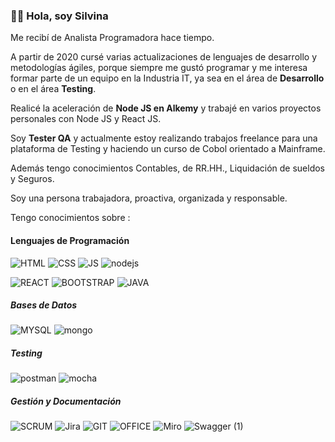 ### 👋🏻 **Hola, soy Silvina**

Me recibí de Analista Programadora hace tiempo. 

A partir de 2020 cursé varias actualizaciones de lenguajes de desarrollo y metodologías ágiles, porque siempre me gustó programar y me interesa formar parte de un equipo en la Industria IT, ya sea en el área de **Desarrollo** o en el área **Testing**.

Realicé la aceleración de **Node JS en Alkemy** y trabajé en varios proyectos personales con Node JS y React JS.

Soy **Tester QA** y actualmente estoy realizando trabajos freelance para una plataforma de Testing y haciendo un curso de Cobol orientado a Mainframe.

Además tengo conocimientos Contables, de RR.HH., Liquidación de sueldos y Seguros.

Soy una persona trabajadora, proactiva, organizada y responsable.



Tengo conocimientos sobre : 


#### Lenguajes de Programación
 
![HTML](https://user-images.githubusercontent.com/77582867/141662514-db0d47ee-6135-44e3-ac75-c5d738fcc037.png)
![CSS](https://user-images.githubusercontent.com/77582867/141662517-6e01753f-6443-49d4-8d9e-309ccb14c4e8.png)
![JS](https://user-images.githubusercontent.com/77582867/141662702-21695e9c-05e0-4026-890c-7744fa48fbbb.png)
![nodejs](https://github.com/SLRonzoni/SLRonzoni/assets/77582867/961127f1-64e5-471c-91d1-8d37401b76bb)

![REACT](https://user-images.githubusercontent.com/77582867/141662734-dba5d0a1-a0a6-449f-ac65-1a94bd59ae8f.png)
![BOOTSTRAP](https://user-images.githubusercontent.com/77582867/141662647-26828224-5fdc-4a93-890e-f0d9541985c4.png)
![JAVA](https://github.com/SLRonzoni/SLRonzoni/assets/77582867/8aff725a-cbde-4a37-9805-77f43610d20e)


##### Bases de Datos
  
![MYSQL](https://user-images.githubusercontent.com/77582867/141663148-ea296d4f-62c9-4b62-91ca-6348f57898be.png) 
![mongo](https://github.com/SLRonzoni/SLRonzoni/assets/77582867/79b2532e-7222-4623-94f4-e192c24bf5e7)
 
  
##### Testing
![postman](https://github.com/SLRonzoni/SLRonzoni/assets/77582867/7c88dbe1-8ef4-4d3d-8319-4cbdd0c6c164)
![mocha](https://github.com/SLRonzoni/SLRonzoni/assets/77582867/594f5e0d-7262-49ba-8e8f-4350432b82bb)
  
  
##### Gestión y Documentación
![SCRUM](https://github.com/SLRonzoni/SLRonzoni/assets/77582867/58ff6298-f4b5-497a-a1d9-ea98b9183ae3)
![Jira](https://github.com/SLRonzoni/SLRonzoni/assets/77582867/b6df87a4-3d64-4c66-87dd-f96023e7151b)
![GIT](https://user-images.githubusercontent.com/77582867/141662651-0537e50e-fa97-4b9c-8f17-c856e2cdd60c.png)
![OFFICE](https://user-images.githubusercontent.com/77582867/141663152-a7efd745-af62-4a89-8361-4495b1c0ed81.png)
![Miro](https://github.com/SLRonzoni/SLRonzoni/assets/77582867/791cd535-2d9f-4d67-a7f0-b78689ff8392)
![Swagger (1)](https://github.com/SLRonzoni/SLRonzoni/assets/77582867/7c12bd84-2edf-4339-b8c4-a7ca9264edc0)
 
